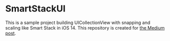 # SmartStackUI
This is a sample project building UICollectionView with snapping and scaling like Smart Stack in iOS 14. This repository is created for [the Medium post](https://medium.com/@shiba1014/uicollectionview-with-snapping-and-scaling-in-swift-286c4ac01acb).
